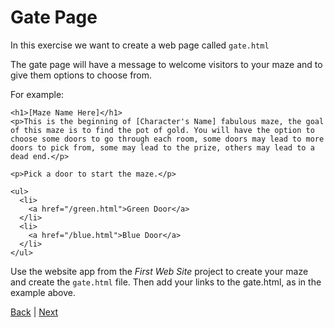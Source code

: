 # Gate Page

In this exercise we want to create a web page called `gate.html`

The gate page will have a message to welcome visitors to your maze and to give them options to choose from.

For example:

```
<h1>[Maze Name Here]</h1>
<p>This is the beginning of [Character's Name] fabulous maze, the goal of this maze is to find the pot of gold. You will have the option to choose some doors to go through each room, some doors may lead to more doors to pick from, some may lead to the prize, others may lead to a dead end.</p>

<p>Pick a door to start the maze.</p>

<ul>
  <li>
    <a href="/green.html">Green Door</a>
  </li>
  <li>
    <a href="/blue.html">Blue Door</a>
  </li>
</ul>
```

Use the website app from the *First Web Site* project to create your maze and create the `gate.html` file. Then add your links to the gate.html, as in the example above.

[Back](.) | [Next](2)
